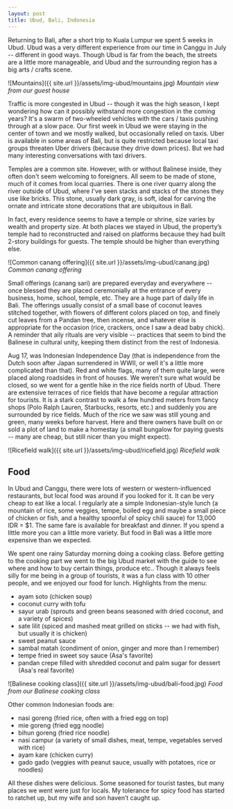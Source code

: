 ```yaml
---
layout: post
title: Ubud, Bali, Indonesia
---
```



Returning to Bali, after a short trip to Kuala Lumpur we spent 5 weeks in Ubud. Ubud was a very different experience from our time in Canggu in July -- different in good ways. Though Ubud is far from the beach, the streets are a little more manageable, and Ubud and the surrounding region has a big arts / crafts scene.

![Mountains]({{ site.url }}/assets/img-ubud/mountains.jpg)
*Mountain view from our guest house*

Traffic is more congested in Ubud -- though it was the high season, I kept wondering how can it possibly withstand more congestion in the coming years? It's a swarm of two-wheeled vehicles with the cars / taxis pushing through at a slow pace. Our first week in Ubud we were staying in the center of town and we mostly walked, but occasionally relied on taxis. Uber is available in some areas of Bali, but is quite restricted because local taxi groups threaten Uber drivers (because they drive down prices). But we had many interesting conversations with taxi drivers.

Temples are a common site. However, with or without Balinese inside, they often don't seem welcoming to foreigners. All seem to be made of stone, much of it comes from local quarries. There is one river quarry along the river outside of Ubud, where I've seen stacks and stacks of the stones they use like bricks. This stone, usually dark gray, is soft, ideal for carving the ornate and intricate stone decorations that are ubiquitous in Bali.

In fact, every residence seems to have a temple or shrine, size varies by wealth and property size. At both places we stayed in Ubud, the property’s temple had to reconstructed and raised on platforms because they had built 2-story buildings for guests. The temple should be higher than everything else.

![Common canang offering]({{ site.url }}/assets/img-ubud/canang.jpg)
*Common canang offering*

Small offerings (canang sari) are prepared everyday and everywhere -- once blessed they are placed ceremonially at the entrance of every business, home, school, temple, etc. They are a huge part of daily life in Bali. The offerings usually consist of a small base of coconut leaves stitched together, with flowers of different colors placed on top, and finely cut leaves from a Pandan tree, then incense, and whatever else is appropriate for the occasion (rice, crackers, once I saw a dead baby chick). A reminder that aily rituals are very visible -- practices that seem to bind the Balinese in cultural unity, keeping them distinct from the rest of Indonesia.

Aug 17, was Indonesian Independence Day (that is independence from the Dutch soon after Japan surrendered in WWII, or well it's a little more complicated than that). Red and white flags, many of them quite large, were placed along roadsides in front of houses. We weren’t sure what would be closed, so we went for a gentle hike in the rice fields north of Ubud. There are extensive terraces of rice fields that have become a regular attraction for tourists. It is a stark contrast to walk a few hundred meters from fancy shops (Polo Ralph Lauren, Starbucks, resorts, etc.) and suddenly you are surrounded by rice fields. Much of the rice we saw was still young and green, many weeks before harvest. Here and there owners have built on or sold a plot of land to make a homestay (a small bungalow for paying guests -- many are cheap, but still nicer than you might expect).

![Ricefield walk]({{ site.url }}/assets/img-ubud/ricefield.jpg)
*Ricefield walk*

## Food
In Ubud and Canggu, there were lots of western or western-influenced restaurants, but local food was around if you looked for it. It can be very cheap to eat like a local. I regularly ate a simple Indonesian-style lunch (a mountain of rice, some veggies, tempe, boiled egg and maybe a small piece of chicken or fish, and a healthy spoonful of spicy chili sauce) for 13,000 IDR = $1. The same fare is available for breakfast and dinner. If you spend a little more you can a little more variety. But food in Bali was a little more expensive than we expected.

We spent one rainy Saturday morning doing a cooking class. Before getting to the cooking part we went to the big Ubud market with the guide to see where and how to buy certain things, produce etc.. Though it always feels silly for me being in a group of tourists, it was a fun class with 10 other people, and we enjoyed our food for lunch. Highlights from the menu:

- ayam soto (chicken soup)
- coconut curry with tofu
- sayur urab (sprouts and green beans seasoned with dried coconut, and a variety of spices)
- sate lilit (spiced and mashed meat grilled on sticks -- we had with fish, but usually it is chicken)
- sweet peanut sauce
- sambal matah (condiment of onion, ginger and more than I remember)
- tempe fried in sweet soy sauce (Asa's favorite)
- pandan crepe filled with shredded coconut and palm sugar for dessert (Asa's real favorite)

![Balinese cooking class]({{ site.url }}/assets/img-ubud/bali-food.jpg)
*Food from our Balinese cooking class*

Other common Indonesian foods are:
- nasi goreng (fried rice, often with a fried egg on top)
- mie goreng (fried egg noodle)
- bihun goreng (fried rice noodle)
- nasi campur (a variety of small dishes, meat, tempe, vegetables served with rice)
- ayam kare (chicken curry)
- gado gado (veggies with peanut sauce, usually with potatoes, rice or noodles)

All these dishes were delicious. Some seasoned for tourist tastes, but many places we went were just for locals. My tolerance for spicy food has started to ratchet up, but my wife and son haven’t caught up.
